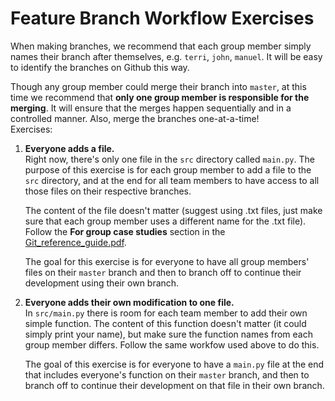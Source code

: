 # Feature Branch Workflow Exercises

When making branches, we recommend that each group member simply names their
branch after themselves, e.g. `terri`, `john`, `manuel`.  It will be easy to
identify the branches on Github this way.

Though any group member could merge their branch into `master`, at this time
we recommend that **only one group member is responsible for the merging**.
It will ensure that the merges happen sequentially and in a controlled manner.
Also, merge the branches one-at-a-time!
<br>
Exercises:
1. **Everyone adds a file.**   
   Right now, there's only one file in the `src` directory called `main.py`. 
   The purpose of this exercise is for each group member to add a file to
   the `src` directory, and at the end for all team members to have access
   to all those files on their respective branches.  

   The content of the file doesn't matter (suggest using .txt files, just
   make sure that each group member uses a different name for the .txt file).
   Follow the **For group case studies** section in the [Git_reference_guide.pdf][1].  
   
   The goal for this exercise is for everyone to have all group members' files on 
   their `master` branch and then to branch off to continue their development 
   using their own branch.  

2. **Everyone adds their own modification to one file.**  
   In `src/main.py` there is room for each team member to add their own simple function.
   The content of this function doesn't matter (it could simply print your name), but make
   sure the function names from each group member differs. Follow the same workfow used above
   to do this.

   The goal of this exercise is for everyone to have a `main.py` file at the end that
   includes everyone's function on their `master` branch, and then to branch off to
   continue their development on that file in their own branch.


   [1]: https://github.com/GalvanizeDataScience/git-intro/blob/master/reference/Git.pdf
